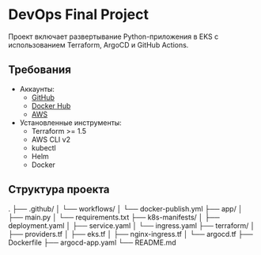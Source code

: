 # DevOps Final Project

Проект включает развертывание Python-приложения в EKS с использованием Terraform, ArgoCD и GitHub Actions.

## Требования

- Аккаунты:
  - [GitHub](https://github.com)
  - [Docker Hub](https://hub.docker.com)
  - [AWS](https://aws.amazon.com)
- Установленные инструменты:
  - Terraform >= 1.5
  - AWS CLI v2
  - kubectl
  - Helm
  - Docker

## Структура проекта
.
├── .github/
│ └── workflows/
│ └── docker-publish.yml
├── app/
│ ├── main.py
│ └── requirements.txt
├── k8s-manifests/
│ ├── deployment.yaml
│ ├── service.yaml
│ └── ingress.yaml
├── terraform/
│ ├── providers.tf
│ ├── eks.tf
│ ├── nginx-ingress.tf
│ └── argocd.tf
├── Dockerfile
├── argocd-app.yaml
└── README.md

